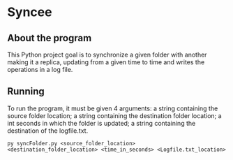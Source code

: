 # Syncee

## About the program

This Python project goal is to synchronize a given folder with another making it a replica, updating from a given time to time and writes the operations in a log file.

## Running

To run the program, it must be given 4 arguments: a string containing the source folder location; a string containing the destination folder location; a int seconds in which the folder is updated; a string containing the destination of the logfile.txt.

```
py syncFolder.py <source_folder_location> <destination_folder_location> <time_in_seconds> <Logfile.txt_location>
```
